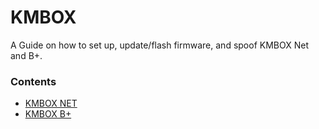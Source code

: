 # KMBOX

A Guide on how to set up, update/flash firmware, and spoof KMBOX Net and B+.

### Contents
- [KMBOX NET](https://github.com/Rakeshmonkee/KMBOX/tree/main/KMBOX%20NET)
- [KMBOX B+](https://github.com/Rakeshmonkee/KMBOX/tree/main/KMBOX%20B%2B)
